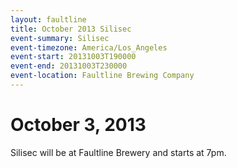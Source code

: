```yaml
---
layout: faultline
title: October 2013 Silisec
event-summary: Silisec
event-timezone: America/Los_Angeles
event-start: 20131003T190000
event-end: 20131003T230000
event-location: Faultline Brewing Company
---
```


# October 3, 2013

Silisec will be at Faultline Brewery and starts at 7pm.
